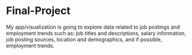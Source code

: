 # Final-Project
My app/visualization is going to explore data related to job postings and employment trends such as:  job titles and descriptions, salary information, job posting sources, location and demographics, and if possible, employment trends. 
